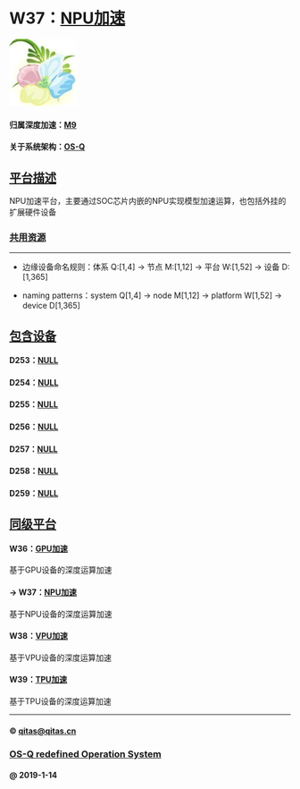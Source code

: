﻿# W37：[NPU加速](https://github.com/OS-Q/W37)

[![sites](OS-Q/OS-Q.png)](http://www.OS-Q.com)

#### 归属深度加速：[M9](https://github.com/OS-Q/M9)

#### 关于系统架构：[OS-Q](https://github.com/OS-Q/OS-Q)

## [平台描述](https://github.com/OS-Q/W37/wiki) 

NPU加速平台，主要通过SOC芯片内嵌的NPU实现模型加速运算，也包括外挂的扩展硬件设备

### [共用资源](OS-Q/)



---

- 边缘设备命名规则：体系 Q:[1,4] -> 节点 M:[1,12] -> 平台 W:[1,52] -> 设备 D:[1,365]

- naming patterns：system Q[1,4] -> node M[1,12] -> platform W[1,52] -> device D[1,365]

## [包含设备](https://github.com/OS-Q/W37/wiki) 

#### D253：[NULL](https://github.com/OS-Q/D253)



#### D254：[NULL](https://github.com/OS-Q/D254)



#### D255：[NULL](https://github.com/OS-Q/D255)



#### D256：[NULL](https://github.com/OS-Q/D256)



#### D257：[NULL](https://github.com/OS-Q/D257)



#### D258：[NULL](https://github.com/OS-Q/D258)



#### D259：[NULL](https://github.com/OS-Q/D259)



## [同级平台](https://github.com/OS-Q/M9/wiki/) 

#### W36：[GPU加速](https://github.com/OS-Q/W36)

基于GPU设备的深度运算加速

#### -> W37：[NPU加速](https://github.com/OS-Q/W37)

基于NPU设备的深度运算加速

#### W38：[VPU加速](https://github.com/OS-Q/W38)

基于VPU设备的深度运算加速

#### W39：[TPU加速](https://github.com/OS-Q/W39)

基于TPU设备的深度运算加速


---

####  © qitas@qitas.cn
###  [OS-Q redefined Operation System](http://www.OS-Q.com)
####  @ 2019-1-14

